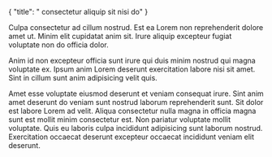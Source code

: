 {
  "title": " consectetur aliquip sit nisi do"
}

Culpa consectetur ad cillum nostrud. Est ea Lorem non reprehenderit dolore amet ut. Minim elit cupidatat anim sit. Irure aliquip excepteur fugiat voluptate non do officia dolor.

Anim id non excepteur officia sunt irure qui duis minim nostrud qui magna voluptate ex. Ipsum anim Lorem deserunt exercitation labore nisi sit amet. Sint in cillum sunt anim adipisicing velit quis.

Amet esse voluptate eiusmod deserunt et veniam consequat irure. Sint anim amet deserunt do veniam sunt nostrud laborum reprehenderit sunt. Sit dolor est labore Lorem ad velit. Aliqua consectetur nulla magna in officia magna sunt est mollit minim consectetur est. Non pariatur voluptate mollit voluptate. Quis eu laboris culpa incididunt adipisicing sunt laborum nostrud. Exercitation occaecat deserunt excepteur occaecat incididunt veniam elit deserunt.
